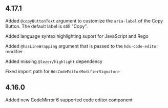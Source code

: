 ## 4.17.1

Added `@copyButtonText` argument to customize the `aria-label` of the Copy Button. The default label is still "Copy".

Added language syntax highlighting suport for JavaScript and Rego

Added `@hasLineWrapping` argument that is passed to the `hds-code-editor` modifier

Added missing `@lezer/highlight` dependency

Fixed import path for `HdsCodeEditorModifierSignature`

## 4.16.0

Added new CodeMirror 6 supported code editor component


